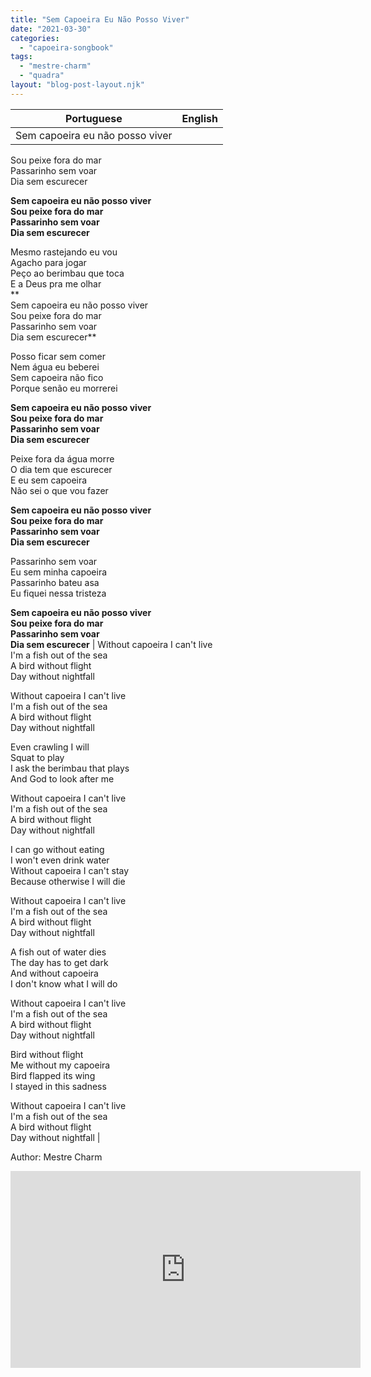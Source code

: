 ```yaml
---
title: "Sem Capoeira Eu Não Posso Viver"
date: "2021-03-30"
categories: 
  - "capoeira-songbook"
tags: 
  - "mestre-charm"
  - "quadra"
layout: "blog-post-layout.njk"
---
```


| Portuguese | English |
| --- | --- |
| Sem capoeira eu não posso viver  
Sou peixe fora do mar  
Passarinho sem voar  
Dia sem escurecer  
  
**Sem capoeira eu não posso viver  
Sou peixe fora do mar  
Passarinho sem voar  
Dia sem escurecer**  
  
Mesmo rastejando eu vou  
Agacho para jogar  
Peço ao berimbau que toca  
E a Deus pra me olhar  
**  
Sem capoeira eu não posso viver  
Sou peixe fora do mar  
Passarinho sem voar  
Dia sem escurecer**  
  
Posso ficar sem comer  
Nem água eu beberei  
Sem capoeira não fico  
Porque senão eu morrerei  
  
**Sem capoeira eu não posso viver  
Sou peixe fora do mar  
Passarinho sem voar  
Dia sem escurecer**  
  
Peixe fora da água morre  
O dia tem que escurecer  
E eu sem capoeira  
Não sei o que vou fazer  
  
**Sem capoeira eu não posso viver  
Sou peixe fora do mar  
Passarinho sem voar  
Dia sem escurecer**  
  
Passarinho sem voar  
Eu sem minha capoeira  
Passarinho bateu asa  
Eu fiquei nessa tristeza  
  
**Sem capoeira eu não posso viver  
Sou peixe fora do mar  
Passarinho sem voar  
Dia sem escurecer** | Without capoeira I can't live  
I'm a fish out of the sea  
A bird without flight  
Day without nightfall  
  
Without capoeira I can't live  
I'm a fish out of the sea  
A bird without flight  
Day without nightfall  
  
Even crawling I will  
Squat to play  
I ask the berimbau that plays  
And God to look after me  
  
Without capoeira I can't live  
I'm a fish out of the sea  
A bird without flight  
Day without nightfall  
  
I can go without eating  
I won't even drink water  
Without capoeira I can't stay  
Because otherwise I will die  
  
Without capoeira I can't live  
I'm a fish out of the sea  
A bird without flight  
Day without nightfall  
  
A fish out of water dies  
The day has to get dark  
And without capoeira  
I don't know what I will do  
  
Without capoeira I can't live  
I'm a fish out of the sea  
A bird without flight  
Day without nightfall  
  
Bird without flight  
Me without my capoeira  
Bird flapped its wing  
I stayed in this sadness  
  
Without capoeira I can't live  
I'm a fish out of the sea  
A bird without flight  
Day without nightfall |

<figcaption>

Author: Mestre Charm

</figcaption>

<iframe width="560" height="315" src="https://www.youtube.com/embed/U1o6NuZDSTc" title="YouTube video player" frameborder="0" allow="accelerometer; autoplay; clipboard-write; encrypted-media; gyroscope; picture-in-picture" allowfullscreen></iframe>
